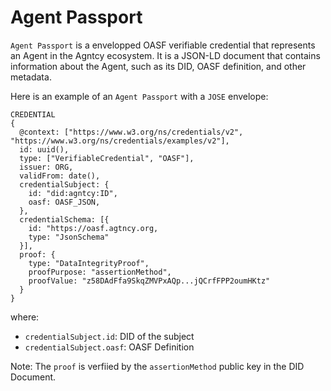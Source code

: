 # Agent Passport

`Agent Passport` is a envelopped OASF verifiable credential that represents an Agent in the Agntcy ecosystem.
It is a JSON-LD document that contains information about the Agent, such as its DID, OASF definition, and other metadata.

Here is an example of an `Agent Passport` with a `JOSE` envelope:

```
CREDENTIAL
{
  @context: ["https://www.w3.org/ns/credentials/v2", "https://www.w3.org/ns/credentials/examples/v2"],
  id: uuid(),
  type: ["VerifiableCredential", "OASF"],
  issuer: ORG,
  validFrom: date(),
  credentialSubject: {
    id: "did:agntcy:ID",
    oasf: OASF_JSON,
  },
  credentialSchema: [{
    id: "https://oasf.agtncy.org,
    type: "JsonSchema"
  }],
  proof: {
    type: "DataIntegrityProof",
    proofPurpose: "assertionMethod",
    proofValue: "z58DAdFfa9SkqZMVPxAQp...jQCrfFPP2oumHKtz"
  }
}

```

where:

- `credentialSubject.id`: DID of the subject
- `credentialSubject.oasf`: OASF Definition

Note: The `proof` is verfiied by the `assertionMethod` public key in the DID Document.
